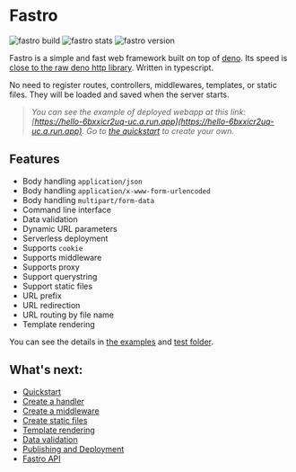 # Fastro
![][build] ![][stats] ![][version]

Fastro is a simple and fast web framework built on top of [deno](https://deno.land). Its speed is [close to the raw deno http library](https://fastro.dev/docs/perfomance.html). Written in typescript. 

No need to register routes, controllers, middlewares, templates, or static files. They will be loaded and saved when the server starts. 

> *You can see the example of deployed webapp at this link: [https://hello-6bxxicr2uq-uc.a.run.app](https://hello-6bxxicr2uq-uc.a.run.app). Go to [the quickstart](https://fastro.dev/docs/quickstart) to create your own.*

## Features
- Body handling `application/json`
- Body handling `application/x-www-form-urlencoded`
- Body handling `multipart/form-data`
- Command line interface
- Data validation
- Dynamic URL parameters
- Serverless deployment
- Supports `cookie`
- Supports middleware
- Supports proxy
- Support querystring
- Support static files
- URL prefix
- URL redirection
- URL routing by file name
- Template rendering

You can see the details in [the examples](https://github.com/fastrodev/fastro/blob/master/services) and [test folder](https://github.com/fastrodev/fastro/blob/master/test).

## What's next:
- [Quickstart](https://fastro.dev/docs/quickstart)
- [Create a handler](https://fastro.dev/docs/handler)
- [Create a middleware](https://fastro.dev/docs/middleware)
- [Create static files](https://fastro.dev/docs/static)
- [Template rendering](https://fastro.dev/docs/rendering)
- [Data validation](https://fastro.dev/docs/validation)
- [Publishing and Deployment](https://fastro.dev/docs/deployment)
- [Fastro API](https://fastro.dev/docs/api)

[build]: https://github.com/fastrodev/fastro/workflows/ci/badge.svg?branch=master "fastro build"
[stats]: https://img.shields.io/endpoint?url=https%3A%2F%2Fraw.fastro.dev%2Fstats "fastro stats"
[version]: https://img.shields.io/github/v/release/fastrojs/fastro?label=version "fastro version"
